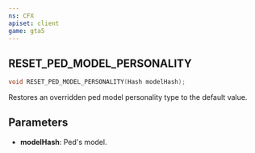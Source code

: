 ```yaml
---
ns: CFX
apiset: client
game: gta5
---
```

## RESET_PED_MODEL_PERSONALITY

```c
void RESET_PED_MODEL_PERSONALITY(Hash modelHash);
```

Restores an overridden ped model personality type to the default value.

## Parameters
* **modelHash**: Ped's model.

